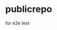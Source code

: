 # publicrepo
for e2e test














































































































































































































































































































































































































































































































































































































































































































































































































































































































































































































































































































































































































































































































































































































































































































































































































































































































































































































































































